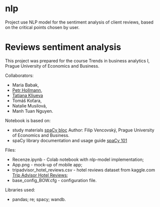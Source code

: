 # nlp
Project use NLP model for the sentiment analysis of client reviews, based on the critical points chosen by user.

# Reviews sentiment analysis
This project was prepared for the course Trends in business analytics I, Prague University of Economics and Business.

Collaborators:
- Maria Babak,
- [Petr Hollmann](https://github.com/phollmann1997/),
- [Tatiana Kliueva](https://github.com/tatianaklyueva/)
- Tomáš Koťara,
- Natalie Musilová,
- Manh Tuan Nguyen.

Notebook is based on:
- study materials [spaCy bloc](https://drive.google.com/drive/folders/1aXK1kXYgznppa2hf53jdNBk1Al8UuVUV) Author: Filip Vencovský, Prague University of Economics and Business.
- spaCy library documentation and usage guide [spaCy 101](https://drive.google.com/drive/folders/1aXK1kXYgznppa2hf53jdNBk1Al8UuVUV)

Files:
- Recenze.ipynb - Colab notebook with nlp-model implementation;
- App.png - mock-up of mobile app;
- tripadvisor_hotel_reviews.csv -  hotel reviews dataset from kaggle.com  [Trip Advisor Hotel Reviews](https://www.kaggle.com/datasets/andrewmvd/trip-advisor-hotel-reviews?resource=download);
- base_config_BOW.cfg - configuration file. 

Libraries used:
- pandas; re; spacy; wandb.
